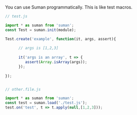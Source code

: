 

You can use Suman programmatically. This is like test macros.

```js
// test.js

import * as suman from 'suman';
const Test = suman.init(module);

Test.create('example', function(it, args, assert){
 
      // args is [1,2,3]  
    
      it('args is an array', t => {
         assert(Array.isArray(args));
      });
      
});


// other.file.js

import * as suman from 'suman';
const test = suman.load('./test.js');
test.on('test', t => t.apply(null,[1,2,3]));


```


